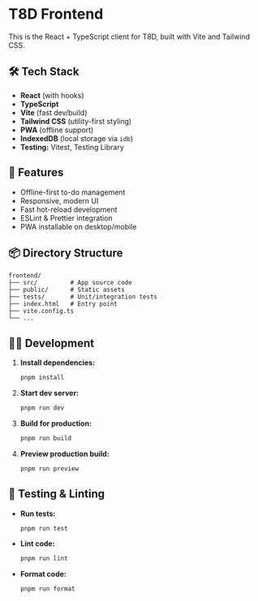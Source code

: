 # T8D Frontend

This is the React + TypeScript client for T8D, built with Vite and Tailwind CSS.

## 🛠️ Tech Stack

- **React** (with hooks)
- **TypeScript**
- **Vite** (fast dev/build)
- **Tailwind CSS** (utility-first styling)
- **PWA** (offline support)
- **IndexedDB** (local storage via `idb`)
- **Testing:** Vitest, Testing Library

## 🚀 Features

- Offline-first to-do management
- Responsive, modern UI
- Fast hot-reload development
- ESLint & Prettier integration
- PWA installable on desktop/mobile

## 📦 Directory Structure

```
frontend/
├── src/         # App source code
├── public/      # Static assets
├── tests/       # Unit/integration tests
├── index.html   # Entry point
├── vite.config.ts
└── ...
```

## 🧑‍💻 Development

1. **Install dependencies:**
   ```sh
   pnpm install
   ```
2. **Start dev server:**
   ```sh
   pnpm run dev
   ```
3. **Build for production:**
   ```sh
   pnpm run build
   ```
4. **Preview production build:**
   ```sh
   pnpm run preview
   ```

## 🧪 Testing & Linting

- **Run tests:**
  ```sh
  pnpm run test
  ```
- **Lint code:**
  ```sh
  pnpm run lint
  ```
- **Format code:**
  ```sh
  pnpm run format
  ```
